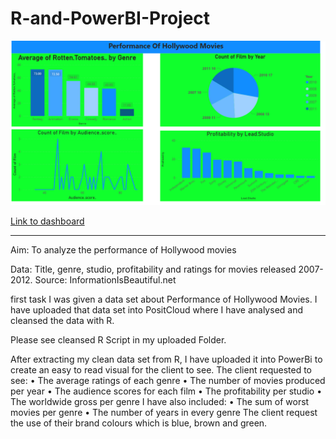 # R-and-PowerBI-Project
![alt text](https://github.com/olufemiode554/R-and-PowerBI-Project/blob/6e9f25b882e5a7c9cd8e9c2127f3b8f12bdd49d5/Clean_DF%20POWER%20%20BI%20DASHBORD.PNG)

[Link to dashboard](https://app.powerbi.com/links/csbgL7-SeG?ctid=6efd0f20-57c8-4447-b53f-00d4992ca50b&pbi_source=linkShare)

-----------------------------------------------------

Aim: To analyze the performance of Hollywood movies 

Data: Title, genre, studio, profitability and ratings for movies released 2007-2012. Source: InformationIsBeautiful.net

first task
I was given a data set about Performance of Hollywood Movies. I have uploaded that data set into PositCloud where I have analysed and cleansed the data with R.

 Please see cleansed R Script in my uploaded Folder.
 
 After extracting my clean data set from R, I have uploaded it into PowerBi to create an easy to read visual for the client to see. The client requested to see:
• The average ratings of each genre • The number of movies produced per year • The audience scores for each film
• The profitability per studio • The worldwide gross per genre
I have also included:
• The sum of worst movies per genre • The number of years in every genre The client request the use of their brand colours which is blue, brown and green.
